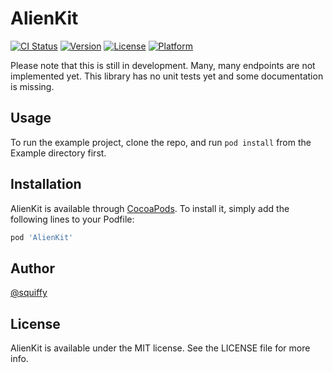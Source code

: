 # AlienKit

[![CI Status](https://travis-ci.org/squiffy/AlienKit.svg?branch=develop)](https://travis-ci.org/squiffy/AlienKit)
[![Version](https://img.shields.io/cocoapods/v/AlienKit.svg?style=flat)](http://cocoapods.org/pods/AlienKit)
[![License](https://img.shields.io/cocoapods/l/AlienKit.svg?style=flat)](http://cocoapods.org/pods/AlienKit)
[![Platform](https://img.shields.io/cocoapods/p/AlienKit.svg?style=flat)](http://cocoapods.org/pods/AlienKit)

Please note that this is still in development. Many, many endpoints are not implemented yet.
This library has no unit tests yet and some documentation is missing.
    
## Usage

To run the example project, clone the repo, and run `pod install` from the Example directory first.

## Installation
    
AlienKit is available through [CocoaPods](http://cocoapods.org). To install
it, simply add the following lines to your Podfile:

```ruby
pod 'AlienKit'
```

## Author

[@squiffy](https:twitter.com/squiffy)

## License

AlienKit is available under the MIT license. See the LICENSE file for more info.
